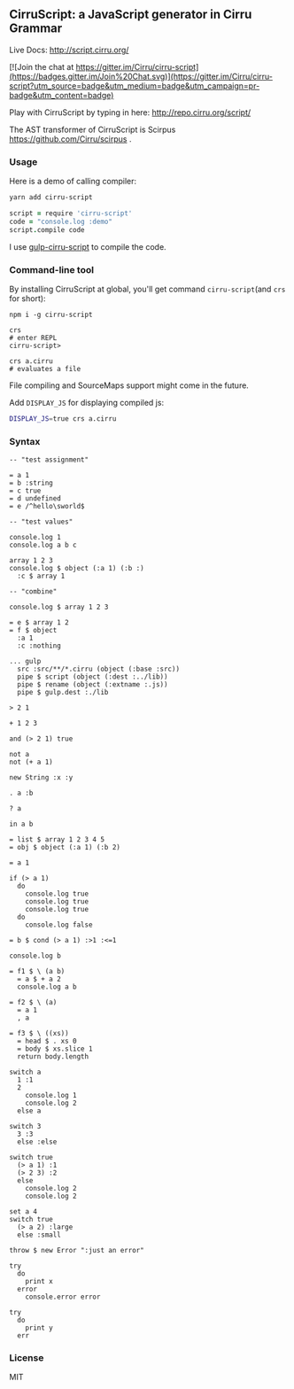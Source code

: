 
CirruScript: a JavaScript generator in Cirru Grammar
------

Live Docs: http://script.cirru.org/

[![Join the chat at https://gitter.im/Cirru/cirru-script](https://badges.gitter.im/Join%20Chat.svg)](https://gitter.im/Cirru/cirru-script?utm_source=badge&utm_medium=badge&utm_campaign=pr-badge&utm_content=badge)

Play with CirruScript by typing in here: http://repo.cirru.org/script/

The AST transformer of CirruScript is Scirpus https://github.com/Cirru/scirpus .

### Usage

Here is a demo of calling compiler:

```bash
yarn add cirru-script
```

```coffee
script = require 'cirru-script'
code = "console.log :demo"
script.compile code
```

I use [gulp-cirru-script][gulp] to compile the code.

[gulp]: https://github.com/Cirru/gulp-cirru-script

### Command-line tool

By installing CirruScript at global, you'll get command `cirru-script`(and `crs` for short):

```text
npm i -g cirru-script
```

```text
crs
# enter REPL
cirru-script>
```

```text
crs a.cirru
# evaluates a file
```

File compiling and SourceMaps support might come in the future.

Add `DISPLAY_JS` for displaying compiled js:

```bash
DISPLAY_JS=true crs a.cirru
```

### Syntax

```cirru
-- "test assignment"

= a 1
= b :string
= c true
= d undefined
= e /^hello\sworld$

-- "test values"

console.log 1
console.log a b c

array 1 2 3
console.log $ object (:a 1) (:b :)
  :c $ array 1

-- "combine"

console.log $ array 1 2 3

= e $ array 1 2
= f $ object
  :a 1
  :c :nothing

... gulp
  src :src/**/*.cirru (object (:base :src))
  pipe $ script (object (:dest :../lib))
  pipe $ rename (object (:extname :.js))
  pipe $ gulp.dest :./lib

> 2 1

+ 1 2 3

and (> 2 1) true

not a
not (+ a 1)

new String :x :y

. a :b

? a

in a b

= list $ array 1 2 3 4 5
= obj $ object (:a 1) (:b 2)

= a 1

if (> a 1)
  do
    console.log true
    console.log true
    console.log true
  do
    console.log false

= b $ cond (> a 1) :>1 :<=1

console.log b

= f1 $ \ (a b)
  = a $ + a 2
  console.log a b

= f2 $ \ (a)
  = a 1
  , a

= f3 $ \ ((xs))
  = head $ . xs 0
  = body $ xs.slice 1
  return body.length

switch a
  1 :1
  2
    console.log 1
    console.log 2
  else a

switch 3
  3 :3
  else :else

switch true
  (> a 1) :1
  (> 2 3) :2
  else
    console.log 2
    console.log 2

set a 4
switch true
  (> a 2) :large
  else :small

throw $ new Error ":just an error"

try
  do
    print x
  error
    console.error error

try
  do
    print y
  err
```

### License

MIT
